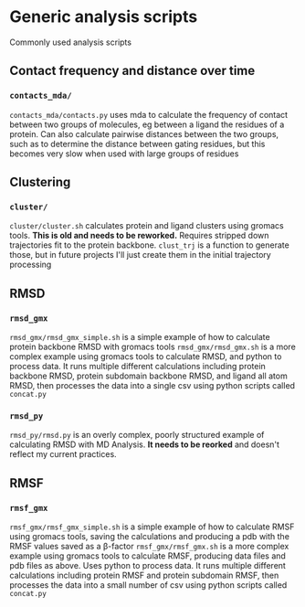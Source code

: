 # Generic analysis scripts

Commonly used analysis scripts

## Contact frequency and distance over time

### `contacts_mda/`

`contacts_mda/contacts.py` uses mda to calculate the frequency of contact between two groups of molecules, eg between a ligand the residues of a protein.  Can also calculate pairwise distances between the two groups, such as to determine the distance between gating residues, but this becomes very slow when used with large groups of residues

## Clustering

### `cluster/`

`cluster/cluster.sh` calculates protein and ligand clusters using gromacs tools.  **This is old and needs to be reworked.**  Requires stripped down trajectories fit to the protein backbone. `clust_trj` is a function to generate those, but in future projects I'll just create them in the initial trajectory processing

## RMSD

### `rmsd_gmx`

`rmsd_gmx/rmsd_gmx_simple.sh` is a simple example of how to calculate protein backbone RMSD with gromacs tools
`rmsd_gmx/rmsd_gmx.sh` is a more complex example using gromacs tools to calculate RMSD, and python to process data.  It runs multiple different calculations including protein backbone RMSD, protein subdomain backbone RMSD, and ligand all atom RMSD, then processes the data into a single csv using python scripts called `concat.py`

### `rmsd_py`

`rmsd_py/rmsd.py` is an overly complex, poorly structured example of calculating RMSD with MD Analysis.  **It needs to be reorked** and doesn't reflect my current practices.

## RMSF

### `rmsf_gmx`

`rmsf_gmx/rmsf_gmx_simple.sh` is a simple example of how to calculate RMSF using gromacs tools, saving the calculations and producing a pdb with the RMSF values saved as a β-factor
`rmsf_gmx/rmsf_gmx.sh` is a more complex example using gromacs tools to calculate RMSF, producing data files and pdb files as above.  Uses python to process data.  It runs multiple different calculations including protein RMSF and protein subdomain RMSF, then processes the data into a small number of csv using python scripts called `concat.py`
